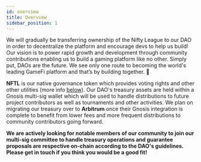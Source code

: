 ```yaml
---
id: overview
title: Overview
sidebar_position: 1
---
```


We will gradually be transferring ownership of the Nifty League to our DAO in order to decentralize the platform and encourage devs to help us build! Our vision is to power rapid growth and development through community contributions enabling us to build a gaming platform like no other. Simply put, DAOs are the future. We see only one route to becoming the world's leading GameFi platform and that’s by building together. 💜

**NFTL** is our native governance token which provides voting rights and other other utilities (more info [below](https://nifty-league.com/about#nftl)). Our DAO's treasury assets are held within a Gnosis multi-sig wallet which will be used to handle distributions to future project contributors as well as tournaments and other activities. We plan on migrating our treasury over to **Arbitrum** once their Gnosis integration is complete to benefit from lower fees and more frequent distributions to community contributors going forward.

**We are actively looking for notable members of our community to join our multi-sig committee to handle treasury operations and guarantee proposals are respective on-chain according to the DAO's guidelines. Please get in touch if you think you would be a good fit!**
